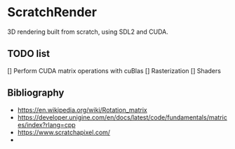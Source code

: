 # ScratchRender

3D rendering built from scratch, using SDL2 and CUDA.

## TODO list
[] Perform CUDA matrix operations with cuBlas
[] Rasterization
[] Shaders

## Bibliography

- https://en.wikipedia.org/wiki/Rotation_matrix
- https://developer.unigine.com/en/docs/latest/code/fundamentals/matrices/index?rlang=cpp
- https://www.scratchapixel.com/
- 
